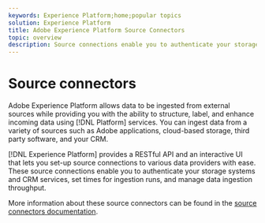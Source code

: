 ```yaml
---
keywords: Experience Platform;home;popular topics
solution: Experience Platform
title: Adobe Experience Platform Source Connectors
topic: overview
description: Source connections enable you to authenticate your storage systems and CRM services, set times for ingestion runs, and manage data ingestion throughput.
---
```


# Source connectors

Adobe Experience Platform allows data to be ingested from external sources while providing you with the ability to structure, label, and enhance incoming data using [!DNL Platform] services. You can ingest data from a variety of sources such as Adobe applications, cloud-based storage, third party software, and your CRM.

[!DNL Experience Platform] provides a RESTful API and an interactive UI that lets you set-up source connections to various data providers with ease. These source connections enable you to authenticate your storage systems and CRM services, set times for ingestion runs, and manage data ingestion throughput.

More information about these source connectors can be found in the [source connectors documentation](../sources/home.md).